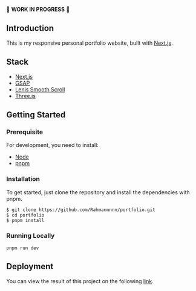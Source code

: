 👻 **WORK IN PROGRESS** 👻

## Introduction

This is my responsive personal portfolio website, built with [Next.js](https://nextjs.org).

## Stack

- [Next.js](https://nextjs.org)
- [GSAP](https://gsap.com/)
- [Lenis Smooth Scroll](https://lenis.darkroom.engineering/)
- [Three.js](https://threejs.org/)

## Getting Started

### Prerequisite

For development, you need to install:

- [Node](http://nodejs.org/)
- [pnpm](https://pnpm.io/id/)

### Installation

To get started, just clone the repository and install the dependencies with pnpm.

    $ git clone https://github.com/Rahmannnnn/portfolio.git
    $ cd portfolio
    $ pnpm install

### Running Locally

    pnpm run dev

## Deployment

You can view the result of this project on the following [link](https://arifrahman-portfolio.vercel.app/).
